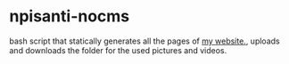 npisanti-nocms
==============
bash script that statically generates all the pages of [my website.](http://npisanti.com), uploads and downloads the folder for the used pictures and videos.

